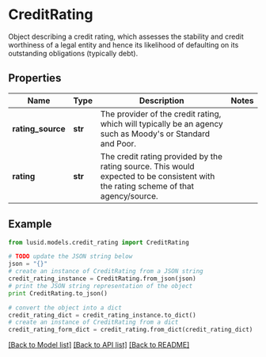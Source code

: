 # CreditRating

Object describing a credit rating,  which assesses the stability and credit worthiness of a legal entity  and hence its likelihood of defaulting on its outstanding obligations (typically debt).

## Properties
Name | Type | Description | Notes
------------ | ------------- | ------------- | -------------
**rating_source** | **str** | The provider of the credit rating, which will typically be an agency such as Moody&#39;s or Standard and Poor. | 
**rating** | **str** | The credit rating provided by the rating source. This would expected to be consistent with the rating scheme of that agency/source. | 

## Example

```python
from lusid.models.credit_rating import CreditRating

# TODO update the JSON string below
json = "{}"
# create an instance of CreditRating from a JSON string
credit_rating_instance = CreditRating.from_json(json)
# print the JSON string representation of the object
print CreditRating.to_json()

# convert the object into a dict
credit_rating_dict = credit_rating_instance.to_dict()
# create an instance of CreditRating from a dict
credit_rating_form_dict = credit_rating.from_dict(credit_rating_dict)
```
[[Back to Model list]](../README.md#documentation-for-models) [[Back to API list]](../README.md#documentation-for-api-endpoints) [[Back to README]](../README.md)


